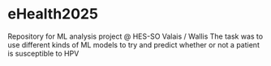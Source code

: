 # eHealth2025
Repository for ML analysis project @ HES-SO Valais / Wallis
The task was to use different kinds of ML models to try and predict whether or not a patient is susceptible to HPV
